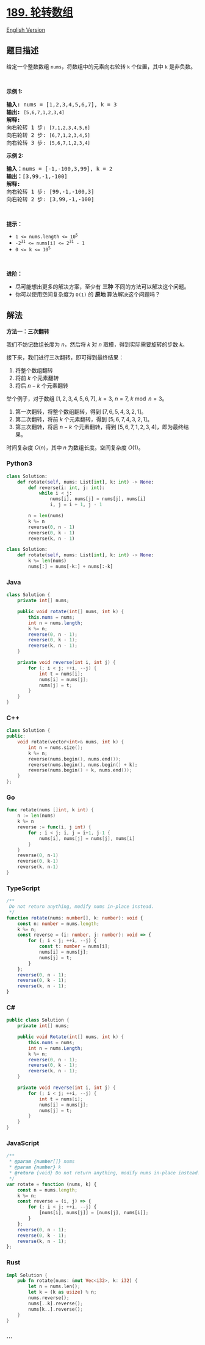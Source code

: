 # [189. 轮转数组](https://leetcode.cn/problems/rotate-array)

[English Version](/solution/0100-0199/0189.Rotate%20Array/README_EN.md)

## 题目描述

<!-- 这里写题目描述 -->

<p>给定一个整数数组 <code>nums</code>，将数组中的元素向右轮转 <code>k</code><em>&nbsp;</em>个位置，其中&nbsp;<code>k</code><em>&nbsp;</em>是非负数。</p>

<p>&nbsp;</p>

<p><strong>示例 1:</strong></p>

<pre>
<strong>输入:</strong> nums = [1,2,3,4,5,6,7], k = 3
<strong>输出:</strong> <code>[5,6,7,1,2,3,4]</code>
<strong>解释:</strong>
向右轮转 1 步: <code>[7,1,2,3,4,5,6]</code>
向右轮转 2 步: <code>[6,7,1,2,3,4,5]
</code>向右轮转 3 步: <code>[5,6,7,1,2,3,4]</code>
</pre>

<p><strong>示例&nbsp;2:</strong></p>

<pre>
<strong>输入：</strong>nums = [-1,-100,3,99], k = 2
<strong>输出：</strong>[3,99,-1,-100]
<strong>解释:</strong> 
向右轮转 1 步: [99,-1,-100,3]
向右轮转 2 步: [3,99,-1,-100]</pre>

<p>&nbsp;</p>

<p><strong>提示：</strong></p>

<ul>
	<li><code>1 &lt;= nums.length &lt;= 10<sup>5</sup></code></li>
	<li><code>-2<sup>31</sup> &lt;= nums[i] &lt;= 2<sup>31</sup> - 1</code></li>
	<li><code>0 &lt;= k &lt;= 10<sup>5</sup></code></li>
</ul>

<p>&nbsp;</p>

<p><strong>进阶：</strong></p>

<ul>
	<li>尽可能想出更多的解决方案，至少有 <strong>三种</strong> 不同的方法可以解决这个问题。</li>
	<li>你可以使用空间复杂度为&nbsp;<code>O(1)</code> 的&nbsp;<strong>原地&nbsp;</strong>算法解决这个问题吗？</li>
</ul>

## 解法

<!-- 这里可写通用的实现逻辑 -->

**方法一：三次翻转**

我们不妨记数组长度为 $n$，然后将 $k$ 对 $n$ 取模，得到实际需要旋转的步数 $k$。

接下来，我们进行三次翻转，即可得到最终结果：

1. 将整个数组翻转
2. 将前 $k$ 个元素翻转
3. 将后 $n - k$ 个元素翻转

举个例子，对于数组 $[1, 2, 3, 4, 5, 6, 7]$, $k = 3$, $n = 7$, $k \bmod n = 3$。

1. 第一次翻转，将整个数组翻转，得到 $[7, 6, 5, 4, 3, 2, 1]$。
2. 第二次翻转，将前 $k$ 个元素翻转，得到 $[5, 6, 7, 4, 3, 2, 1]$。
3. 第三次翻转，将后 $n - k$ 个元素翻转，得到 $[5, 6, 7, 1, 2, 3, 4]$，即为最终结果。

时间复杂度 $O(n)$，其中 $n$ 为数组长度。空间复杂度 $O(1)$。

<!-- tabs:start -->

### **Python3**

<!-- 这里可写当前语言的特殊实现逻辑 -->

```python
class Solution:
    def rotate(self, nums: List[int], k: int) -> None:
        def reverse(i: int, j: int):
            while i < j:
                nums[i], nums[j] = nums[j], nums[i]
                i, j = i + 1, j - 1

        n = len(nums)
        k %= n
        reverse(0, n - 1)
        reverse(0, k - 1)
        reverse(k, n - 1)
```

```python
class Solution:
    def rotate(self, nums: List[int], k: int) -> None:
        k %= len(nums)
        nums[:] = nums[-k:] + nums[:-k]
```

### **Java**

<!-- 这里可写当前语言的特殊实现逻辑 -->

```java
class Solution {
    private int[] nums;

    public void rotate(int[] nums, int k) {
        this.nums = nums;
        int n = nums.length;
        k %= n;
        reverse(0, n - 1);
        reverse(0, k - 1);
        reverse(k, n - 1);
    }

    private void reverse(int i, int j) {
        for (; i < j; ++i, --j) {
            int t = nums[i];
            nums[i] = nums[j];
            nums[j] = t;
        }
    }
}
```

### **C++**

```cpp
class Solution {
public:
    void rotate(vector<int>& nums, int k) {
        int n = nums.size();
        k %= n;
        reverse(nums.begin(), nums.end());
        reverse(nums.begin(), nums.begin() + k);
        reverse(nums.begin() + k, nums.end());
    }
};
```

### **Go**

```go
func rotate(nums []int, k int) {
	n := len(nums)
	k %= n
	reverse := func(i, j int) {
		for ; i < j; i, j = i+1, j-1 {
			nums[i], nums[j] = nums[j], nums[i]
		}
	}
	reverse(0, n-1)
	reverse(0, k-1)
	reverse(k, n-1)
}
```

### **TypeScript**

```ts
/**
 Do not return anything, modify nums in-place instead.
 */
function rotate(nums: number[], k: number): void {
    const n: number = nums.length;
    k %= n;
    const reverse = (i: number, j: number): void => {
        for (; i < j; ++i, --j) {
            const t: number = nums[i];
            nums[i] = nums[j];
            nums[j] = t;
        }
    };
    reverse(0, n - 1);
    reverse(0, k - 1);
    reverse(k, n - 1);
}
```

### **C#**

```cs
public class Solution {
    private int[] nums;

    public void Rotate(int[] nums, int k) {
        this.nums = nums;
        int n = nums.Length;
        k %= n;
        reverse(0, n - 1);
        reverse(0, k - 1);
        reverse(k, n - 1);
    }

    private void reverse(int i, int j) {
        for (; i < j; ++i, --j) {
            int t = nums[i];
            nums[i] = nums[j];
            nums[j] = t;
        }
    }
}
```

### **JavaScript**

```js
/**
 * @param {number[]} nums
 * @param {number} k
 * @return {void} Do not return anything, modify nums in-place instead.
 */
var rotate = function (nums, k) {
    const n = nums.length;
    k %= n;
    const reverse = (i, j) => {
        for (; i < j; ++i, --j) {
            [nums[i], nums[j]] = [nums[j], nums[i]];
        }
    };
    reverse(0, n - 1);
    reverse(0, k - 1);
    reverse(k, n - 1);
};
```

### **Rust**

```rust
impl Solution {
    pub fn rotate(nums: &mut Vec<i32>, k: i32) {
        let n = nums.len();
        let k = (k as usize) % n;
        nums.reverse();
        nums[..k].reverse();
        nums[k..].reverse();
    }
}
```

### **...**

```

```

<!-- tabs:end -->
